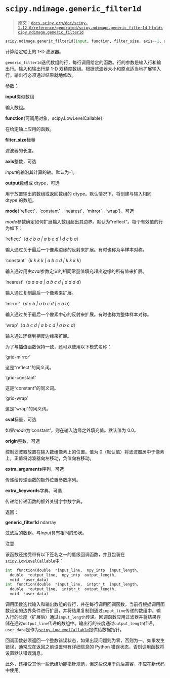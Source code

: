 # `scipy.ndimage.generic_filter1d`

> 原文：[`docs.scipy.org/doc/scipy-1.12.0/reference/generated/scipy.ndimage.generic_filter1d.html#scipy.ndimage.generic_filter1d`](https://docs.scipy.org/doc/scipy-1.12.0/reference/generated/scipy.ndimage.generic_filter1d.html#scipy.ndimage.generic_filter1d)

```py
scipy.ndimage.generic_filter1d(input, function, filter_size, axis=-1, output=None, mode='reflect', cval=0.0, origin=0, extra_arguments=(), extra_keywords=None)
```

计算给定轴上的 1-D 滤波器。

`generic_filter1d`迭代数组的行，每行调用给定的函数。行的参数是输入行和输出行。输入和输出行是 1-D 双精度数组。根据滤波器大小和原点适当地扩展输入行。输出行必须通过结果就地修改。

参数：

**input**类似数组

输入数组。

**function**{可调用对象，scipy.LowLevelCallable}

在给定轴上应用的函数。

**filter_size**标量

滤波器的长度。

**axis**整数，可选

*input*的轴沿其计算的轴。默认为-1。

**output**数组或 dtype，可选

用于放置输出的数组或返回数组的 dtype。默认情况下，将创建与输入相同 dtype 的数组。

**mode**{‘reflect’，‘constant’，‘nearest’，‘mirror’，‘wrap’}，可选

*mode*参数确定如何扩展输入数组超出其边界。默认为“reflect”。每个有效值的行为如下：

‘reflect’（*d c b a | a b c d | d c b a*）

输入通过关于最后一个像素边缘的反射来扩展。有时也称为半样本对称。

‘constant’（*k k k k | a b c d | k k k k*）

输入通过用由*cval*参数定义的相同常量值填充超出边缘的所有值来扩展。

‘nearest’（*a a a a | a b c d | d d d d*）

输入通过复制最后一个像素来扩展。

‘mirror’（*d c b | a b c d | c b a*）

输入通过关于最后一个像素中心的反射来扩展。有时也称为整体样本对称。

‘wrap’（*a b c d | a b c d | a b c d*）

输入通过环绕到相反边缘来扩展。

为了与插值函数保持一致，还可以使用以下模式名称：

‘grid-mirror’

这是“reflect”的同义词。

‘grid-constant’

这是“constant”的同义词。

‘grid-wrap’

这是“wrap”的同义词。

**cval**标量，可选

如果*mode*为‘constant’，则在输入边缘之外填充值。默认值为 0.0。

**origin**整数，可选

控制滤波器放置在输入数组像素上的位置。值为 0（默认值）将滤波器居中于像素上，正值将滤波器向左移动，负值向右移动。

**extra_arguments**序列，可选

传递给传递函数的额外位置参数序列。

**extra_keywords**字典，可选

传递给传递函数的额外关键字参数字典。

返回：

**generic_filter1d** ndarray

过滤后的数组。与*input*具有相同的形状。

注意

该函数还接受带有以下签名之一的低级回调函数，并且包装在[`scipy.LowLevelCallable`](https://docs.scipy.org/doc/scipy.LowLevelCallable.html#scipy.LowLevelCallable "scipy.LowLevelCallable")中：

```py
int  function(double  *input_line,  npy_intp  input_length,
  double  *output_line,  npy_intp  output_length,
  void  *user_data)
int  function(double  *input_line,  intptr_t  input_length,
  double  *output_line,  intptr_t  output_length,
  void  *user_data) 
```

调用函数迭代输入和输出数组的各行，并在每行调用回调函数。当前行根据调用函数设定的边界条件进行扩展，并将结果复制到通过`input_line`传递的数组中。输入行的长度（扩展后）通过`input_length`传递。回调函数应用过滤器并将结果存储在通过`output_line`传递的数组中。输出行的长度通过`output_length`传递。`user_data`是作为[`scipy.LowLevelCallable`](https://docs.scipy.org/doc/scipy.LowLevelCallable.html#scipy.LowLevelCallable "scipy.LowLevelCallable")提供给数据指针。

回调函数必须返回一个整数错误状态，如果出现问题则为零，否则为一。如果发生错误，通常应在返回之前设置带有详细信息的 Python 错误状态，否则调用函数将设置默认错误消息。

此外，还接受其他一些低级功能指针规范，但这些仅用于向后兼容，不应在新代码中使用。
